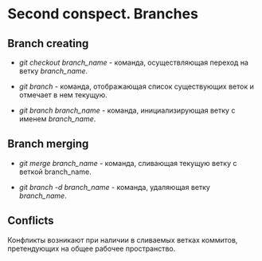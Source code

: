 # Second conspect. Branches

## Branch creating

* *git checkout branch_name* - команда, осуществляющая переход на ветку *branch_name*.

* *git branch* - команда, отображающая список существующих веток и отмечает в нем текущую.

* *git branch branch_name* - команда, инициализирующая ветку с именем *branch_name*.  

## Branch merging

* *git merge branch_name* - команда, сливающая текущую ветку с веткой branch_name. 

* *git branch -d branch_name* - команда, удаляющая ветку *branch_name*.

## Conflicts

Конфликты возникают при наличии в сливаемых ветках коммитов, претендующих на общее рабочее пространство.

